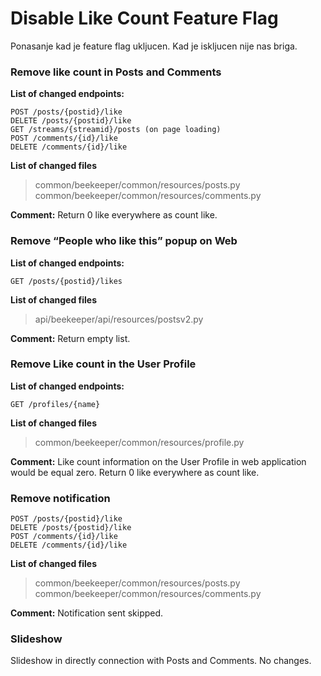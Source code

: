 # Disable Like Count Feature Flag
Ponasanje kad je feature flag ukljucen. Kad je iskljucen nije nas briga.

### Remove like count in Posts and Comments
**List of changed endpoints:**
```
POST /posts/{postid}/like
DELETE /posts/{postid}/like
GET /streams/{streamid}/posts (on page loading)
POST /comments/{id}/like
DELETE /comments/{id}/like
```
**List of changed files**  
> common/beekeeper/common/resources/posts.py  
> common/beekeeper/common/resources/comments.py  

**Comment:**
Return 0 like everywhere as count like.

### Remove “People who like this” popup on Web
**List of changed endpoints:**
```
GET /posts/{postid}/likes
```
**List of changed files**  
> api/beekeeper/api/resources/postsv2.py  

**Comment:**
Return empty list.

### Remove Like count in the User Profile
**List of changed endpoints:**
```
GET /profiles/{name}
```
**List of changed files**  
> common/beekeeper/common/resources/profile.py  

**Comment:**
Like count information on the User Profile in web application would be equal zero. 
Return 0 like everywhere as count like.

### Remove notification
```
POST /posts/{postid}/like
DELETE /posts/{postid}/like
POST /comments/{id}/like
DELETE /comments/{id}/like
```
**List of changed files**  
> common/beekeeper/common/resources/posts.py  
> common/beekeeper/common/resources/comments.py  

**Comment:**
Notification sent skipped.

### Slideshow  
Slideshow in directly connection with Posts and Comments. No changes.